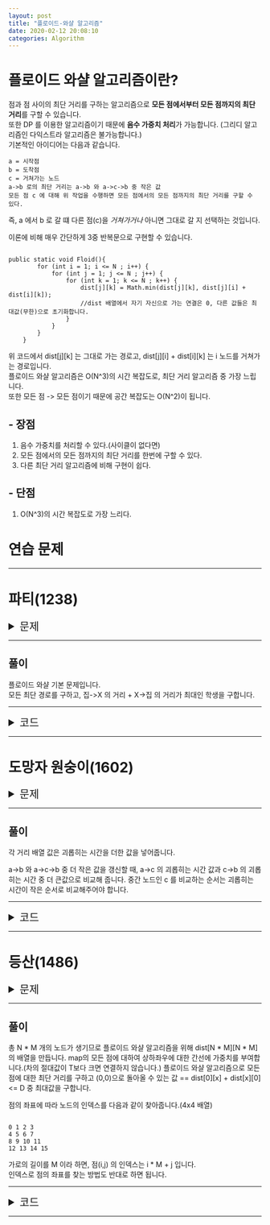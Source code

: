 ```yaml
---
layout: post
title: "플로이드-와샬 알고리즘"
date: 2020-02-12 20:08:10
categories: Algorithm
---
```


# 플로이드 와샬 알고리즘이란?

점과 점 사이의 최단 거리를 구하는 알고리즘으로 **모든 점에서부터 모든 점까지의 최단 거리**를 구할 수 있습니다.  
또한 DP 를 이용한 알고리즘이기 때문에 **음수 가중치 처리**가 가능합니다.  (그리디 알고리즘인 다익스트라 알고리즘은 불가능합니다.)  
기본적인 아이디어는 다음과 같습니다.

```
a = 시작점
b = 도착점
c = 거쳐가는 노드
a->b 로의 최단 거리는 a->b 와 a->c->b 중 작은 값
모든 점 c 에 대해 위 작업을 수행하면 모든 점에서의 모든 점까지의 최단 거리를 구할 수 있다.
```

즉, a 에서 b 로 갈 떄 다른 점(c)을 *거쳐가거나* 아니면 그대로 갈 지 선택하는 것입니다.

이론에 비해 매우 간단하게 3중 반복문으로 구현할 수 있습니다.

```

public static void Floid(){
        for (int i = 1; i <= N ; i++) {
            for (int j = 1; j <= N ; j++) {
                for (int k = 1; k <= N ; k++) {
                    dist[j][k] = Math.min(dist[j][k], dist[j][i] + dist[i][k]);
                    //dist 배열에서 자기 자신으로 가는 연결은 0, 다른 값들은 최대값(무한)으로 초기화합니다.
                }
            }
        }
    }

```

위 코드에서 dist[j][k] 는 그대로 가는 경로고, dist[j][i] + dist[i][k] 는 i 노드를 거쳐가는 경로입니다.  
플로이드 와샬 알고리즘은 O(N^3)의 시간 복잡도로, 최단 거리 알고리즘 중 가장 느립니다.  
또한 모든 점 -> 모든 점이기 때문에 공간 복잡도는 O(N^2)이 됩니다.

## - 장점
1. 음수 가중치를 처리할 수 있다.(사이클이 없다면)
2. 모든 점에서의 모든 점까지의 최단 거리를 한번에 구할 수 있다.
3. 다른 최단 거리 알고리즘에 비해 구현이 쉽다.

## - 단점
1. O(N^3)의 시간 복잡도로 가장 느리다.

# 연습 문제

* * *

# 파티(1238)

<details>
<summary border="1" style = "font-size:1.5em;">문제</summary>
<div markdown="1">
![FW1-1](https://leejaeseung.github.io/img/FW/FW1_1.PNG)
</div>
</details>

* * *

## 풀이

플로이드 와샬 기본 문제입니다.  
모든 최단 경로를 구하고, 집->X 의 거리 + X->집 의 거리가 최대인 학생을 구합니다.

* * *

<details>
<summary border="1" style = "font-size:1.5em;">코드</summary>
<div markdown="1">

``` java

import java.io.*;
import java.util.StringTokenizer;

public class Main {

    public static int N, M, X;
    public static int[][] dist;
    public static void main(String[] argc) throws IOException {
        BufferedReader br = new BufferedReader(new InputStreamReader(System.in));
        BufferedWriter bw = new BufferedWriter(new OutputStreamWriter(System.out));
        StringTokenizer st = new StringTokenizer(br.readLine());

        N = Integer.parseInt(st.nextToken());
        M = Integer.parseInt(st.nextToken());
        X = Integer.parseInt(st.nextToken());

        dist = new int[N + 1][N + 1];
        for (int i = 0; i <= N ; i++) {
            for (int j = 0; j <= N ; j++) {
                dist[i][j] = 10000000;
                if(i == j)
                    dist[i][j] = 0;
                //자기 자신은 0으로 초기화!
            }
        }

        for (int i = 0; i < M ; i++) {
            st = new StringTokenizer(br.readLine());

            int from = Integer.parseInt(st.nextToken());
            int to = Integer.parseInt(st.nextToken());
            int d = Integer.parseInt(st.nextToken());

            dist[from][to] = d;
        }
        Floid();

        int max = 0;
        for (int i = 1; i <= N ; i++) {
            max = Math.max(max, dist[i][X] + dist[X][i]);
        }

        bw.write(Integer.toString(max));
        bw.flush();
        bw.close();
    }
    public static void Floid(){
        for (int i = 1; i <= N ; i++) {
            for (int j = 1; j <= N ; j++) {
                for (int k = 1; k <= N ; k++) {
                    dist[j][k] = Math.min(dist[j][k], dist[j][i] + dist[i][k]);
                    //거리 덧셈에서 오버플로우 조심!
                }
            }
        }
    }
}

```

![FW1-2](https://leejaeseung.github.io/img/FW/FW1_2.PNG)

</div>
</details>

* * *

# 도망자 원숭이(1602)

<details>
<summary border="1" style = "font-size:1.5em;">문제</summary>
<div markdown="1">
![FW1-1](https://leejaeseung.github.io/img/FW/FW2_1.PNG)
![FW1-2](https://leejaeseung.github.io/img/FW/FW2_2.PNG)
</div>
</details>

* * *

## 풀이

각 거리 배열 값은 괴롭히는 시간을 더한 값을 넣어줍니다.

a->b 와 a->c->b 중 더 작은 값을 갱신할 때, a->c 의 괴롭히는 시간 값과 c->b 의 괴롭히는 시간 중 더 큰값으로 비교해 줍니다.
중간 노드인 c 를 비교하는 순서는 괴롭히는 시간이 작은 순서로 비교해주어야 합니다.

* * *

<details>
<summary border="1" style = "font-size:1.5em;">코드</summary>
<div markdown="1">

``` java

import java.io.*;
import java.util.Comparator;
import java.util.PriorityQueue;
import java.util.StringTokenizer;

public class Main {

    public static int N, M, Q;
    public static int[][] dist;
    public static int[] city;
    public static int[][] plus;
    public static PriorityQueue<tuple> pq;
    public static void main(String[] argc) throws IOException {
        BufferedReader br = new BufferedReader(new InputStreamReader(System.in));
        BufferedWriter bw = new BufferedWriter(new OutputStreamWriter(System.out));
        StringTokenizer st = new StringTokenizer(br.readLine());
        pq = new PriorityQueue<>(new Comparator<tuple>() {
            @Override
            public int compare(tuple tuple, tuple t1) {
                return tuple.value >= t1.value ? 1 : -1;
            }
        });

        N = Integer.parseInt(st.nextToken());
        M = Integer.parseInt(st.nextToken());
        Q = Integer.parseInt(st.nextToken());

        city = new int[N + 1];
        dist = new int[N + 1][N + 1];
        plus = new int[N + 1][N + 1];

        st = new StringTokenizer(br.readLine());
        for (int i = 1; i <= N ; i++) {
            city[i] = Integer.parseInt(st.nextToken());
            pq.offer(new tuple(i, city[i]));
        }

        for (int i = 1; i <= N ; i++) {
            for (int j = 1; j <= N ; j++) {
                plus[i][j] = Math.max(city[i], city[j]);
                dist[i][j] = 1000000000;
                if(i == j) {
                    dist[i][j] = 0;
                    plus[i][j] = 0;
                }
            }
        }

        for (int i = 0; i < M ; i++) {
            st = new StringTokenizer(br.readLine());

            int a = Integer.parseInt(st.nextToken());
            int b = Integer.parseInt(st.nextToken());
            int d = Integer.parseInt(st.nextToken());

            int p = Math.max(city[a], city[b]);
            dist[a][b] = d + p;
            dist[b][a] = d + p;
        }
        Floid();

        for (int i = 0; i < Q ; i++) {
            st = new StringTokenizer(br.readLine());

            int start = Integer.parseInt(st.nextToken());
            int end = Integer.parseInt(st.nextToken());

            if(dist[start][end] != 1000000000)
                bw.write(dist[start][end] + "\n");
            else
                bw.write(-1 + "\n");
        }
        bw.flush();
        bw.close();
    }
    public static void Floid(){
        while(!pq.isEmpty()) {
            int i = pq.poll().index;
            for (int j = 1; j <= N ; j++) {
                for (int k = 1; k <= N ; k++) {
                    if(j == k)  continue;
                    if(i == j || i == k) continue;
                    int p = Math.max(plus[j][i], plus[i][k]);
                    if(dist[j][k] > dist[j][i] + dist[i][k] + p - plus[j][i] - plus[i][k]){
                        //중간 경로 i 가 추가된다.
                        dist[j][k] = dist[j][i] + dist[i][k] + p - plus[j][i] - plus[i][k];
                        plus[j][k] = p;
                    }
                }
            }
        }
    }
}

class tuple {
    int index;
    int value;
    public tuple(int index, int value){
        this.index = index;
        this.value = value;
    }
}

```

![FW1-3](https://leejaeseung.github.io/img/FW/FW1_3.PNG)

</div>
</details>

* * *

# 등산(1486)

<details>
<summary border="1" style = "font-size:1.5em;">문제</summary>
<div markdown="1">
![FW3-1](https://leejaeseung.github.io/img/FW/FW3_1.PNG)
</div>
</details>

* * *

## 풀이

총 N * M 개의 노드가 생기므로 플로이드 와샬 알고리즘을 위해 dist[N * M][N * M] 의 배열을 만듭니다.
map의 모든 점에 대하여 상하좌우에 대한 간선에 가중치를 부여합니다.(차의 절대값이 T보다 크면 연결하지 않습니다.)
플로이드 와샬 알고리즘으로 모든 점에 대한 최단 거리를 구하고
(0,0)으로 돌아올 수 있는 값 == dist[0][x] + dist[x][0] <= D 중 최대값을 구합니다.

점의 좌표에 따라 노드의 인덱스를 다음과 같이 찾아줍니다.(4x4 배열)
```

0 1 2 3
4 5 6 7
8 9 10 11
12 13 14 15

```

가로의 길이를 M 이라 하면, 점(i,j) 의 인덱스는 i * M + j 입니다.  
인덱스로 점의 좌표를 찾는 방법도 반대로 하면 됩니다.

* * *

<details>
<summary border="1" style = "font-size:1.5em;">코드</summary>
<div markdown="1">

``` java

import java.io.*;
import java.util.*;

public class Main {

    public static int N, M, T, D;
    public static int[][] map;
    public static int[][] dist;
    public static int[] dir1 = {0,0,1,-1};
    public static int[] dir2 = {1,-1,0,0};
    public static void main(String[] argc) throws IOException {
        BufferedReader br = new BufferedReader(new InputStreamReader(System.in));
        BufferedWriter bw = new BufferedWriter(new OutputStreamWriter(System.out));
        StringTokenizer st = new StringTokenizer(br.readLine());

        N = Integer.parseInt(st.nextToken());
        M = Integer.parseInt(st.nextToken());
        T = Integer.parseInt(st.nextToken());
        D = Integer.parseInt(st.nextToken());

        map = new int[N][M];
        dist = new int[N * M][N * M];
        for (int i = 0; i < N * M; i++) {
            for (int j = 0; j < N * M ; j++) {
                dist[i][j] = 1000000000;
                if(i == j)
                    dist[i][j] = 0;
            }
        }

        for (int i = 0; i < N ; i++) {
            String str = br.readLine();
            for (int j = 0; j < M ; j++) {
                char c = str.charAt(j);
                if(c >= 'A' && c <= 'Z')
                    map[i][j] = c - 'A';
                else
                    map[i][j] = c - 'a' + 26;
            }
        }
        for (int i = 0; i < N ; i++) {
            for (int j = 0; j < M ; j++) {
                for (int k = 0; k < 4 ; k++) {
                    XY next = new XY(i + dir1[k], j + dir2[k]);
                    if(next.x < 0 || next.x >= N || next.y < 0 || next.y >= M)  continue;
                    int now_Node = i * M + j;
                    int next_Node = next.x * M + next.y;
                    if(Math.abs(map[i][j] - map[next.x][next.y]) > T)  continue;
                    if(map[i][j] < map[next.x][next.y]){
                        dist[now_Node][next_Node] = (int)Math.pow(Math.abs(map[i][j] - map[next.x][next.y]), 2);
                    }
                    else{
                        dist[now_Node][next_Node] = 1;
                    }
                }
            }
        }
        Floid();

        int max = 0;

        for (int i = 0; i < N * M ; i++) {
                if(dist[0][i] + dist[i][0] <= D)
                    max = Math.max(max, map[i / M][i % M]);
        }
        bw.write(Integer.toString(max));
        bw.flush();
        bw.close();
    }
    public static void Floid(){
        for (int i = 0; i < N * M ; i++) {
            for (int j = 0; j < N * M ; j++) {
                for (int k = 0; k < N * M ; k++) {
                    dist[j][k] = Math.min(dist[j][k], dist[j][i] + dist[i][k]);
                }
            }
        }
    }
}

class XY {
    int x;
    int y;
    public XY(int x, int y){
        this.x = x;
        this.y = y;
    }
}

```

![FW3-2](https://leejaeseung.github.io/img/FW/FW3_2.PNG)

</div>
</details>

* * *


